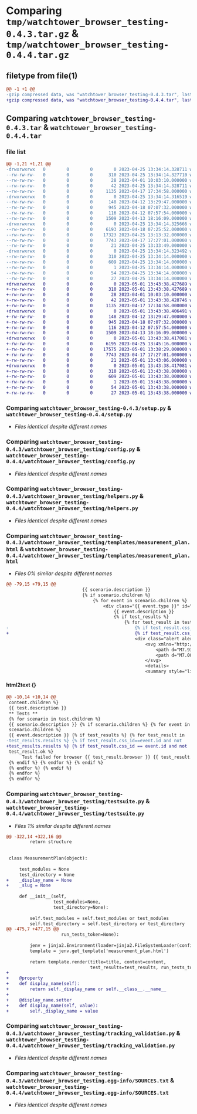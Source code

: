 # Comparing `tmp/watchtower_browser_testing-0.4.3.tar.gz` & `tmp/watchtower_browser_testing-0.4.4.tar.gz`

## filetype from file(1)

```diff
@@ -1 +1 @@
-gzip compressed data, was "watchtower_browser_testing-0.4.3.tar", last modified: Tue Apr 25 13:34:14 2023, max compression
+gzip compressed data, was "watchtower_browser_testing-0.4.4.tar", last modified: Mon May  1 13:43:38 2023, max compression
```

## Comparing `watchtower_browser_testing-0.4.3.tar` & `watchtower_browser_testing-0.4.4.tar`

### file list

```diff
@@ -1,21 +1,21 @@
-drwxrwxrwx   0        0        0        0 2023-04-25 13:34:14.328711 watchtower_browser_testing-0.4.3/
--rw-rw-rw-   0        0        0      310 2023-04-25 13:34:14.327710 watchtower_browser_testing-0.4.3/PKG-INFO
--rw-rw-rw-   0        0        0       28 2023-04-01 10:03:10.000000 watchtower_browser_testing-0.4.3/README.md
--rw-rw-rw-   0        0        0       42 2023-04-25 13:34:14.328711 watchtower_browser_testing-0.4.3/setup.cfg
--rw-rw-rw-   0        0        0     1135 2023-04-17 17:34:58.000000 watchtower_browser_testing-0.4.3/setup.py
-drwxrwxrwx   0        0        0        0 2023-04-25 13:34:14.316519 watchtower_browser_testing-0.4.3/watchtower_browser_testing/
--rw-rw-rw-   0        0        0      148 2023-04-12 13:29:47.000000 watchtower_browser_testing-0.4.3/watchtower_browser_testing/__init__.py
--rw-rw-rw-   0        0        0      945 2023-04-18 07:07:32.000000 watchtower_browser_testing-0.4.3/watchtower_browser_testing/config.py
--rw-rw-rw-   0        0        0      116 2023-04-12 07:57:54.000000 watchtower_browser_testing-0.4.3/watchtower_browser_testing/exceptions.py
--rw-rw-rw-   0        0        0     1509 2023-04-13 18:16:09.000000 watchtower_browser_testing-0.4.3/watchtower_browser_testing/helpers.py
-drwxrwxrwx   0        0        0        0 2023-04-25 13:34:14.325666 watchtower_browser_testing-0.4.3/watchtower_browser_testing/templates/
--rw-rw-rw-   0        0        0     6193 2023-04-18 07:25:52.000000 watchtower_browser_testing-0.4.3/watchtower_browser_testing/templates/measurement_plan.html
--rw-rw-rw-   0        0        0    17323 2023-04-25 13:13:32.000000 watchtower_browser_testing-0.4.3/watchtower_browser_testing/testsuite.py
--rw-rw-rw-   0        0        0     7743 2023-04-17 17:27:01.000000 watchtower_browser_testing-0.4.3/watchtower_browser_testing/tracking_validation.py
--rw-rw-rw-   0        0        0       21 2023-04-25 13:33:49.000000 watchtower_browser_testing-0.4.3/watchtower_browser_testing/version.py
-drwxrwxrwx   0        0        0        0 2023-04-25 13:34:14.323492 watchtower_browser_testing-0.4.3/watchtower_browser_testing.egg-info/
--rw-rw-rw-   0        0        0      310 2023-04-25 13:34:14.000000 watchtower_browser_testing-0.4.3/watchtower_browser_testing.egg-info/PKG-INFO
--rw-rw-rw-   0        0        0      609 2023-04-25 13:34:14.000000 watchtower_browser_testing-0.4.3/watchtower_browser_testing.egg-info/SOURCES.txt
--rw-rw-rw-   0        0        0        1 2023-04-25 13:34:14.000000 watchtower_browser_testing-0.4.3/watchtower_browser_testing.egg-info/dependency_links.txt
--rw-rw-rw-   0        0        0       54 2023-04-25 13:34:14.000000 watchtower_browser_testing-0.4.3/watchtower_browser_testing.egg-info/requires.txt
--rw-rw-rw-   0        0        0       27 2023-04-25 13:34:14.000000 watchtower_browser_testing-0.4.3/watchtower_browser_testing.egg-info/top_level.txt
+drwxrwxrwx   0        0        0        0 2023-05-01 13:43:38.427689 watchtower_browser_testing-0.4.4/
+-rw-rw-rw-   0        0        0      310 2023-05-01 13:43:38.427689 watchtower_browser_testing-0.4.4/PKG-INFO
+-rw-rw-rw-   0        0        0       28 2023-04-01 10:03:10.000000 watchtower_browser_testing-0.4.4/README.md
+-rw-rw-rw-   0        0        0       42 2023-05-01 13:43:38.428746 watchtower_browser_testing-0.4.4/setup.cfg
+-rw-rw-rw-   0        0        0     1135 2023-04-17 17:34:58.000000 watchtower_browser_testing-0.4.4/setup.py
+drwxrwxrwx   0        0        0        0 2023-05-01 13:43:38.406491 watchtower_browser_testing-0.4.4/watchtower_browser_testing/
+-rw-rw-rw-   0        0        0      148 2023-04-12 13:29:47.000000 watchtower_browser_testing-0.4.4/watchtower_browser_testing/__init__.py
+-rw-rw-rw-   0        0        0      945 2023-04-18 07:07:32.000000 watchtower_browser_testing-0.4.4/watchtower_browser_testing/config.py
+-rw-rw-rw-   0        0        0      116 2023-04-12 07:57:54.000000 watchtower_browser_testing-0.4.4/watchtower_browser_testing/exceptions.py
+-rw-rw-rw-   0        0        0     1509 2023-04-13 18:16:09.000000 watchtower_browser_testing-0.4.4/watchtower_browser_testing/helpers.py
+drwxrwxrwx   0        0        0        0 2023-05-01 13:43:38.417081 watchtower_browser_testing-0.4.4/watchtower_browser_testing/templates/
+-rw-rw-rw-   0        0        0     6195 2023-04-25 13:45:16.000000 watchtower_browser_testing-0.4.4/watchtower_browser_testing/templates/measurement_plan.html
+-rw-rw-rw-   0        0        0    17575 2023-05-01 13:38:29.000000 watchtower_browser_testing-0.4.4/watchtower_browser_testing/testsuite.py
+-rw-rw-rw-   0        0        0     7743 2023-04-17 17:27:01.000000 watchtower_browser_testing-0.4.4/watchtower_browser_testing/tracking_validation.py
+-rw-rw-rw-   0        0        0       21 2023-05-01 13:43:06.000000 watchtower_browser_testing-0.4.4/watchtower_browser_testing/version.py
+drwxrwxrwx   0        0        0        0 2023-05-01 13:43:38.417081 watchtower_browser_testing-0.4.4/watchtower_browser_testing.egg-info/
+-rw-rw-rw-   0        0        0      310 2023-05-01 13:43:38.000000 watchtower_browser_testing-0.4.4/watchtower_browser_testing.egg-info/PKG-INFO
+-rw-rw-rw-   0        0        0      609 2023-05-01 13:43:38.000000 watchtower_browser_testing-0.4.4/watchtower_browser_testing.egg-info/SOURCES.txt
+-rw-rw-rw-   0        0        0        1 2023-05-01 13:43:38.000000 watchtower_browser_testing-0.4.4/watchtower_browser_testing.egg-info/dependency_links.txt
+-rw-rw-rw-   0        0        0       54 2023-05-01 13:43:38.000000 watchtower_browser_testing-0.4.4/watchtower_browser_testing.egg-info/requires.txt
+-rw-rw-rw-   0        0        0       27 2023-05-01 13:43:38.000000 watchtower_browser_testing-0.4.4/watchtower_browser_testing.egg-info/top_level.txt
```

### Comparing `watchtower_browser_testing-0.4.3/setup.py` & `watchtower_browser_testing-0.4.4/setup.py`

 * *Files identical despite different names*

### Comparing `watchtower_browser_testing-0.4.3/watchtower_browser_testing/config.py` & `watchtower_browser_testing-0.4.4/watchtower_browser_testing/config.py`

 * *Files identical despite different names*

### Comparing `watchtower_browser_testing-0.4.3/watchtower_browser_testing/helpers.py` & `watchtower_browser_testing-0.4.4/watchtower_browser_testing/helpers.py`

 * *Files identical despite different names*

### Comparing `watchtower_browser_testing-0.4.3/watchtower_browser_testing/templates/measurement_plan.html` & `watchtower_browser_testing-0.4.4/watchtower_browser_testing/templates/measurement_plan.html`

 * *Files 0% similar despite different names*

```diff
@@ -79,15 +79,15 @@
                             {{ scenario.description }}
                             {% if scenario.children %}
                                 {% for event in scenario.children %}
                                     <div class="{{ event.type }}" id="container_{{ event.id }}">
                                         {{ event.description }}
                                         {% if test_results %}
                                             {% for test_result in test_results.results %}
-                                                {% if test_result.css_id==event.id and not test_result.ok %}
+                                                {% if test_result.css_id == event.id and not test_result.ok %}
                                                 <div class="alert alert-danger" role="alert" style="margin-top:1rem;">
                                                     <svg xmlns="http://www.w3.org/2000/svg" width="1.2rem" height="1.2rem" fill="currentColor" class="bi bi-exclamation-triangle alert_exclamation" viewBox="0 0 16 16" style="float:left;">
                                                         <path d="M7.938 2.016A.13.13 0 0 1 8.002 2a.13.13 0 0 1 .063.016.146.146 0 0 1 .054.057l6.857 11.667c.036.06.035.124.002.183a.163.163 0 0 1-.054.06.116.116 0 0 1-.066.017H1.146a.115.115 0 0 1-.066-.017.163.163 0 0 1-.054-.06.176.176 0 0 1 .002-.183L7.884 2.073a.147.147 0 0 1 .054-.057zm1.044-.45a1.13 1.13 0 0 0-1.96 0L.165 13.233c-.457.778.091 1.767.98 1.767h13.713c.889 0 1.438-.99.98-1.767L8.982 1.566z"/>
                                                         <path d="M7.002 12a1 1 0 1 1 2 0 1 1 0 0 1-2 0zM7.1 5.995a.905.905 0 1 1 1.8 0l-.35 3.507a.552.552 0 0 1-1.1 0L7.1 5.995z"/>
                                                     </svg>
                                                     <details>
                                                     <summary style="list-style: none">Test failed for browser <strong>{{ test_result.browser }}</strong></summary>
```

#### html2text {}

```diff
@@ -10,14 +10,14 @@
 content.children %}
 {{ test.description }}
 ** Tests **
 {% for scenario in test.children %}
 {{ scenario.description }} {% if scenario.children %} {% for event in
 scenario.children %}
 {{ event.description }} {% if test_results %} {% for test_result in
-test_results.results %} {% if test_result.css_id==event.id and not
+test_results.results %} {% if test_result.css_id == event.id and not
 test_result.ok %}
      Test failed for browser {{ test_result.browser }} {{ test_result.errors }}
 {% endif %} {% endfor %} {% endif %}
 {% endfor %} {% endif %}
 {% endfor %}
 {% endfor %}
```

### Comparing `watchtower_browser_testing-0.4.3/watchtower_browser_testing/testsuite.py` & `watchtower_browser_testing-0.4.4/watchtower_browser_testing/testsuite.py`

 * *Files 1% similar despite different names*

```diff
@@ -322,14 +322,16 @@
         return structure
 
 
 class MeasurementPlan(object):
 
     test_modules = None
     test_directory = None
+    _display_name = None
+    _slug = None
 
     def __init__(self,
                  test_modules=None,
                  test_directory=None):
 
         self.test_modules = self.test_modules or test_modules
         self.test_directory = self.test_directory or test_directory
@@ -475,7 +477,15 @@
                     run_tests_token=None):
 
         jenv = jinja2.Environment(loader=jinja2.FileSystemLoader(config.TEMPLATES_PATH))
         template = jenv.get_template('measurement_plan.html')
 
         return template.render(title=title, content=content,
                                test_results=test_results, run_tests_token=run_tests_token)
+
+    @property
+    def display_name(self):
+        return self._display_name or self.__class__.__name__
+
+    @display_name.setter
+    def display_name(self, value):
+        self._display_name = value
```

### Comparing `watchtower_browser_testing-0.4.3/watchtower_browser_testing/tracking_validation.py` & `watchtower_browser_testing-0.4.4/watchtower_browser_testing/tracking_validation.py`

 * *Files identical despite different names*

### Comparing `watchtower_browser_testing-0.4.3/watchtower_browser_testing.egg-info/SOURCES.txt` & `watchtower_browser_testing-0.4.4/watchtower_browser_testing.egg-info/SOURCES.txt`

 * *Files identical despite different names*


